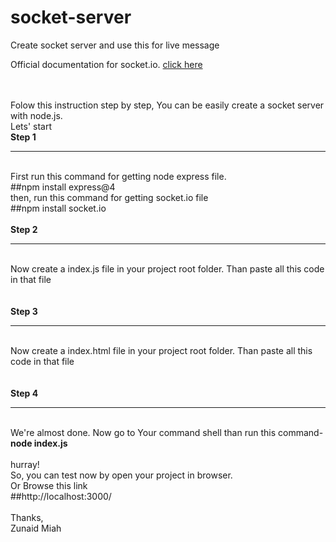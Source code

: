 # socket-server
Create socket server and use this for live message

Official documentation for socket.io. [click here](https://socket.io/docs/v4/)

<br>
<br>
Folow this instruction step by step, You can be easily create a socket server with node.js.<br>
Lets' start<br>
<b>Step 1</b><hr><br>
First run this command for getting node express file.<br>
##npm install express@4

<br>
then, run this command for getting socket.io file
<br>
##npm install socket.io
<br>
<br>
<b>Step 2</b><hr><br>
Now create a index.js file in your project root folder. Than paste all this code in that file <br>

<br>
<br>
<b>Step 3</b><hr><br>
Now create a index.html file in your project root folder. Than paste all this code in that file <br>

<br>
<br>
<b>Step 4</b><hr><br>
We're almost done. Now go to Your command shell than run this command- <br>
<b>node index.js</b>
 <br>
 <br>
 hurray!<br>
 So, you can test now by open your project in browser. <br>
 Or Browse this link<br>
 ##http://localhost:3000/
 <br><br>
 Thanks,<br>Zunaid Miah<br>
